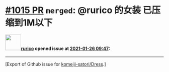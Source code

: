 # [\#1015 PR](https://github.com/komeiji-satori/Dress/pull/1015) `merged`: @rurico 的女装 已压缩到1M以下

#### <img src="https://avatars.githubusercontent.com/u/24207813?u=55c36bb3dfa01b874e453080145b9ec763c1cf8e&v=4" width="50">[rurico](https://github.com/rurico) opened issue at [2021-01-26 09:47](https://github.com/komeiji-satori/Dress/pull/1015):






-------------------------------------------------------------------------------



[Export of Github issue for [komeiji-satori/Dress](https://github.com/komeiji-satori/Dress).]
